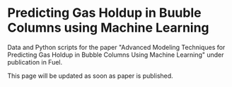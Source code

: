 # Predicting Gas Holdup in Buuble Columns using Machine Learning
Data and Python scripts for the paper "Advanced Modeling Techniques for Predicting Gas Holdup in Bubble Columns Using Machine Learning" under publication in Fuel.

This page will be updated as soon as paper is published.
